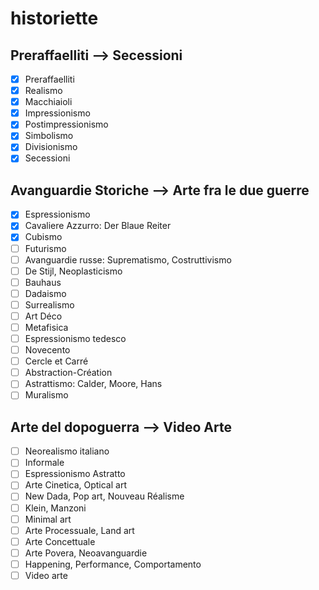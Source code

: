 # historiette

## Preraffaelliti —> Secessioni

- [x] Preraffaelliti
- [x] Realismo
- [x] Macchiaioli
- [x] Impressionismo
- [x] Postimpressionismo
- [x] Simbolismo
- [x] Divisionismo
- [x] Secessioni  

## Avanguardie Storiche —> Arte fra le due guerre

- [x] Espressionismo
- [x] Cavaliere Azzurro: Der Blaue Reiter
- [x] Cubismo
- [ ] Futurismo
- [ ] Avanguardie russe: Suprematismo, Costruttivismo
- [ ] De Stijl, Neoplasticismo
- [ ] Bauhaus
- [ ] Dadaismo
- [ ] Surrealismo
- [ ] Art Déco
- [ ] Metafisica
- [ ] Espressionismo tedesco
- [ ] Novecento
- [ ] Cercle et Carré
- [ ] Abstraction-Création
- [ ] Astrattismo: Calder, Moore, Hans
- [ ] Muralismo

## Arte del dopoguerra —> Video Arte

- [ ] Neorealismo italiano
- [ ] Informale
- [ ] Espressionismo Astratto
- [ ] Arte Cinetica, Optical art
- [ ] New Dada, Pop art, Nouveau Réalisme
- [ ] Klein, Manzoni
- [ ] Minimal art
- [ ] Arte Processuale, Land art
- [ ] Arte Concettuale
- [ ] Arte Povera, Neoavanguardie
- [ ] Happening, Performance, Comportamento
- [ ] Video arte
